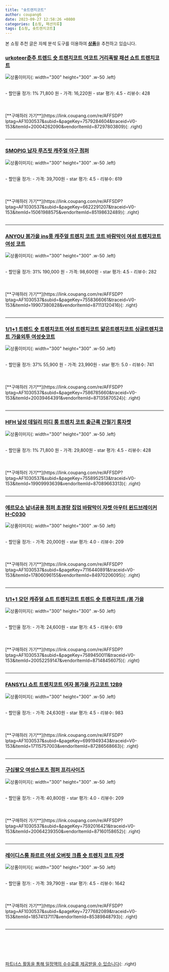 ```yaml
---
title: "숏트렌치코트"
author: coupang6
date: 2023-09-27 12:58:26 +0800
categories: [쇼핑, 패션의류]
tags: [쇼핑, 숏트렌치코트]
---
```


본 쇼핑 추천 글은 자체 분석 도구를 이용하여 [**상품**](https://link.coupang.com/a/bao1ui)을 추천하고 있습니다.

### [urkoteer춘추 트렌드 숏 트렌치코트 여코트 거리폭발 패션 쇼트 트렌치코트](https://link.coupang.com/re/AFFSDP?lptag=AF1030537&subid=&pageKey=7579284604&traceid=V0-153&itemId=20004262090&vendorItemId=87297803809)

![상품이미지](https://thumbnail9.coupangcdn.com/thumbnails/remote/230x230ex/image/vendor_inventory/6e31/23328da4b1fc8519b3f307bf8a68f5b0a0e2e4a6a0acd242b272e6925f93.jpg){: width="300" height="300" .w-50 .left}


<br>
- 할인율 정가: 1%  71,800   원
- 가격: 16,220원
- star 평가: 4.5
- 리뷰수: 428
<br>
<br>
<br>
<br>
[**구매하러 가기**](https://link.coupang.com/re/AFFSDP?lptag=AF1030537&subid=&pageKey=7579284604&traceid=V0-153&itemId=20004262090&vendorItemId=87297803809){: .right}
<br>
<br>

---

### [SMOPIG 남자 루즈핏 캐주얼 야구 점퍼](https://link.coupang.com/re/AFFSDP?lptag=AF1030537&subid=&pageKey=6622291207&traceid=V0-153&itemId=15061988575&vendorItemId=85198632489)

![상품이미지](https://thumbnail6.coupangcdn.com/thumbnails/remote/230x230ex/image/vendor_inventory/5c85/89a7e25afab74f21d6e05f1f8f1e226468fa4559c1960c5f4ba19c8c4714.jpg){: width="300" height="300" .w-50 .left}


<br>
- 할인율 정가: 
- 가격: 39,700원
- star 평가: 4.5
- 리뷰수: 619
<br>
<br>
<br>
<br>
[**구매하러 가기**](https://link.coupang.com/re/AFFSDP?lptag=AF1030537&subid=&pageKey=6622291207&traceid=V0-153&itemId=15061988575&vendorItemId=85198632489){: .right}
<br>
<br>

---

### [ANYOU 봄가을 ins풍 캐주얼 트렌치 코트 코트 바람막이 여성 트렌치코트여성 코트](https://link.coupang.com/re/AFFSDP?lptag=AF1030537&subid=&pageKey=7558366061&traceid=V0-153&itemId=19907380828&vendorItemId=87113120416)

![상품이미지](https://thumbnail8.coupangcdn.com/thumbnails/remote/230x230ex/image/vendor_inventory/12c0/d8d9224d26074e52ba4bb164e092aac6fbebb401c6780892b8532155f583.jpg){: width="300" height="300" .w-50 .left}


<br>
- 할인율 정가: 31%  190,000   원
- 가격: 98,600원
- star 평가: 4.5
- 리뷰수: 282
<br>
<br>
<br>
<br>
[**구매하러 가기**](https://link.coupang.com/re/AFFSDP?lptag=AF1030537&subid=&pageKey=7558366061&traceid=V0-153&itemId=19907380828&vendorItemId=87113120416){: .right}
<br>
<br>

---

### [1/1+1 트렌드 숏 트렌치코트 여성 트렌치코트 얇은트렌치코트 싱글트렌치코트 가을외투 여성숏코트](https://link.coupang.com/re/AFFSDP?lptag=AF1030537&subid=&pageKey=7586785660&traceid=V0-153&itemId=20039464391&vendorItemId=87135870524)

![상품이미지](https://thumbnail9.coupangcdn.com/thumbnails/remote/230x230ex/image/vendor_inventory/50d7/2d29004c803700cc0e56ef760f7cf6bd9259b0fb81c4bc09c179517f4d55.jpg){: width="300" height="300" .w-50 .left}


<br>
- 할인율 정가: 37%  55,900   원
- 가격: 23,990원
- star 평가: 5.0
- 리뷰수: 741
<br>
<br>
<br>
<br>
[**구매하러 가기**](https://link.coupang.com/re/AFFSDP?lptag=AF1030537&subid=&pageKey=7586785660&traceid=V0-153&itemId=20039464391&vendorItemId=87135870524){: .right}
<br>
<br>

---

### [HFH 남성 데일리 미디 롱 트렌치 코트 출근룩 간절기 롱자켓](https://link.coupang.com/re/AFFSDP?lptag=AF1030537&subid=&pageKey=7558952513&traceid=V0-153&itemId=19909993639&vendorItemId=87089663313)

![상품이미지](https://thumbnail9.coupangcdn.com/thumbnails/remote/230x230ex/image/vendor_inventory/df5a/8901834eecc3aa0e1e254fa7e9f0d418ee42e0eea737f31957e760d65f2f.jpg){: width="300" height="300" .w-50 .left}


<br>
- 할인율 정가: 1%  71,800   원
- 가격: 29,800원
- star 평가: 4.5
- 리뷰수: 428
<br>
<br>
<br>
<br>
[**구매하러 가기**](https://link.coupang.com/re/AFFSDP?lptag=AF1030537&subid=&pageKey=7558952513&traceid=V0-153&itemId=19909993639&vendorItemId=87089663313){: .right}
<br>
<br>

---

### [에르모소 남녀공용 점퍼 초경량 집업 바람막이 자켓 아우터 윈드브레이커 H-C030](https://link.coupang.com/re/AFFSDP?lptag=AF1030537&subid=&pageKey=7116440891&traceid=V0-153&itemId=17806096155&vendorItemId=84970206095)

![상품이미지](https://thumbnail8.coupangcdn.com/thumbnails/remote/230x230ex/image/vendor_inventory/9abb/8830389083917359c92ebc2987a0af4f298d3502dd9596ea751b23635391.jpg){: width="300" height="300" .w-50 .left}


<br>
- 할인율 정가: 
- 가격: 20,000원
- star 평가: 4.0
- 리뷰수: 209
<br>
<br>
<br>
<br>
[**구매하러 가기**](https://link.coupang.com/re/AFFSDP?lptag=AF1030537&subid=&pageKey=7116440891&traceid=V0-153&itemId=17806096155&vendorItemId=84970206095){: .right}
<br>
<br>

---

### [1/1+1 모던 캐쥬얼 쇼트 트렌치코트 트렌드 숏 트렌치코트 /봄 가을](https://link.coupang.com/re/AFFSDP?lptag=AF1030537&subid=&pageKey=7589450011&traceid=V0-153&itemId=20052259147&vendorItemId=87148456075)

![상품이미지](https://thumbnail6.coupangcdn.com/thumbnails/remote/230x230ex/image/vendor_inventory/00ca/e294ecb79854c3ed769a5d16a4084892cb75375d785b0fc669d8a4870696.jpg){: width="300" height="300" .w-50 .left}


<br>
- 할인율 정가: 
- 가격: 24,600원
- star 평가: 4.5
- 리뷰수: 619
<br>
<br>
<br>
<br>
[**구매하러 가기**](https://link.coupang.com/re/AFFSDP?lptag=AF1030537&subid=&pageKey=7589450011&traceid=V0-153&itemId=20052259147&vendorItemId=87148456075){: .right}
<br>
<br>

---

### [FANSYLI 쇼트 트렌치코트 여자 봄가을 카고코트 12B9](https://link.coupang.com/re/AFFSDP?lptag=AF1030537&subid=&pageKey=6991949343&traceid=V0-153&itemId=17115757003&vendorItemId=87286568663)

![상품이미지](https://thumbnail7.coupangcdn.com/thumbnails/remote/230x230ex/image/vendor_inventory/4c3e/fb27c74ef4ad99e63382ca491446d5b9377c42c9836048747e755842e1b5.jpg){: width="300" height="300" .w-50 .left}


<br>
- 할인율 정가: 
- 가격: 24,630원
- star 평가: 4.5
- 리뷰수: 983
<br>
<br>
<br>
<br>
[**구매하러 가기**](https://link.coupang.com/re/AFFSDP?lptag=AF1030537&subid=&pageKey=6991949343&traceid=V0-153&itemId=17115757003&vendorItemId=87286568663){: .right}
<br>
<br>

---

### [구십팔오 여성스포츠 점퍼 프리사이즈](https://link.coupang.com/re/AFFSDP?lptag=AF1030537&subid=&pageKey=7592016421&traceid=V0-153&itemId=20064239350&vendorItemId=87160158652)

![상품이미지](https://thumbnail8.coupangcdn.com/thumbnails/remote/230x230ex/image/vendor_inventory/b457/9bcae72a4d6f20f703eb295ff61bb758f95649041ced99425354f9cda319.jpg){: width="300" height="300" .w-50 .left}


<br>
- 할인율 정가: 
- 가격: 40,800원
- star 평가: 4.0
- 리뷰수: 209
<br>
<br>
<br>
<br>
[**구매하러 가기**](https://link.coupang.com/re/AFFSDP?lptag=AF1030537&subid=&pageKey=7592016421&traceid=V0-153&itemId=20064239350&vendorItemId=87160158652){: .right}
<br>
<br>

---

### [레이디스룸 촤르르 여성 오버핏 크롭 숏 트렌치 코트 자켓](https://link.coupang.com/re/AFFSDP?lptag=AF1030537&subid=&pageKey=7277682089&traceid=V0-153&itemId=18574137117&vendorItemId=85389848793)

![상품이미지](https://thumbnail6.coupangcdn.com/thumbnails/remote/230x230ex/image/vendor_inventory/d72f/81df274769bbbd057951d22d2d653670ec77b679ac8f7a647e8fb7d98e77.jpg){: width="300" height="300" .w-50 .left}


<br>
- 할인율 정가: 
- 가격: 39,790원
- star 평가: 4.5
- 리뷰수: 1642
<br>
<br>
<br>
<br>
[**구매하러 가기**](https://link.coupang.com/re/AFFSDP?lptag=AF1030537&subid=&pageKey=7277682089&traceid=V0-153&itemId=18574137117&vendorItemId=85389848793){: .right}
<br>
<br>

---
<br><br><br><br><br> [파트너스 활동을 통해 일정액의 수수료를 제공받을 수 있습니다](https://link.coupang.com/a/bao1ui){: .right}